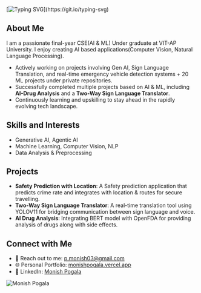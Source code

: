 <!--# Hi there! 👋 I'm Monish Pogala-->
<!--# Hi there! 👋 I'm Monish Pogala -->

<!--# Hi there! 👋 I'm Monish Pogala -->

[![Typing SVG](https://readme-typing-svg.herokuapp.com?size=32&width=600&height=80&color=00FF00&lines=Hello+Folks+👋👋+.+.+.)](https://git.io/typing-svg)

## About Me

I am a passionate final-year CSE(AI & ML) Under graduate at VIT-AP University. I enjoy creating AI based applications(Computer Vision, Natural Language Processing).

-  Actively working on projects involving Gen AI, Sign Language Translation, and real-time emergency vehicle detection systems + 20 ML projects under private repositories.
-  Successfully completed multiple projects based on AI & ML, including **AI-Drug Analysis** and a **Two-Way Sign Language Translator**.
-  Continuously learning and upskilling to stay ahead in the rapidly evolving tech landscape.

## Skills and Interests

-  Generative AI, Agentic AI
-  Machine Learning, Computer Vision, NLP
-  Data Analysis & Preprocessing

## Projects

-  **Safety Prediction with Location**: A Safety prediction application that predicts crime rate and integrates with location & routes for secure travelling.
-  **Two-Way Sign Language Translator**: A real-time translation tool using YOLOV11 for bridging communication between sign language and voice.
-  **AI Drug Analysis**: Integrating BERT model with OpenFDA for providing analysis of drugs along with side effects.

## Connect with Me

- 📧 Reach out to me: [p.monish03@gmail.com](mailto:p.monish03@gmail.com)
- 🌐 Personal Portfolio: [monishpogala.vercel.app](https://monishpogala.vercel.app/)
- 🔗 LinkedIn: [Monish Pogala](https://www.linkedin.com/in/monish-pogala/)


<p align="left"> 
  <img src="https://komarev.com/ghpvc/?username=Monish0315&color=blueviolet&style=flat&label=DIGITAL+FOOTPRINTS" alt="Monish Pogala" /> 
</p>
